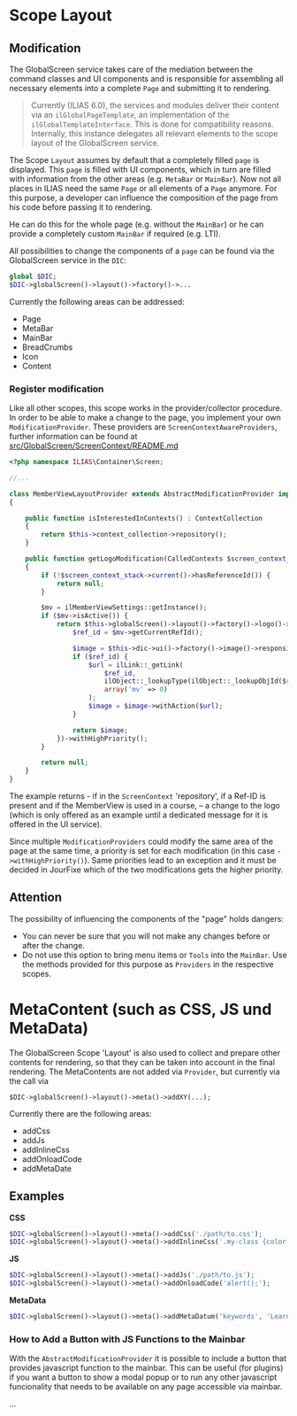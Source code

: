 Scope Layout
============

## Modification
The GlobalScreen service takes care of the mediation between the command classes and UI components and is responsible for assembling all necessary elements into a complete `Page` and submitting it to rendering.

> Currently (ILIAS 6.0), the services and modules deliver their content via an `ilGlobalPageTemplate`, an implementation of the `ilGlobalTemplateInterface`. This is done for compatibility reasons. Internally, this instance delegates all relevant elements to the scope layout of the GlobalScreen service.

The Scope `Layout` assumes by default that a completely filled `page` is displayed. This `page` is filled with UI components, which in turn are filled with information from the other areas (e.g. `MetaBar` or `MainBar`). Now not all places in ILIAS need the same `Page` or all elements of a `Page` anymore. For this purpose, a developer can influence the composition of the page from his code before passing it to rendering.

He can do this for the whole page (e.g. without the `MainBar`) or he can provide a completely custom `MainBar` if required (e.g. LTI).

All possibilities to change the components of a `page` can be found via the GlobalScreen service in the `DIC`:

```php
global $DIC;
$DIC->globalScreen()->layout()->factory()->...
```

Currently the following areas can be addressed:

- Page
- MetaBar
- MainBar
- BreadCrumbs
- Icon
- Content

### Register modification

Like all other scopes, this scope works in the provider/collector procedure. In order to be able to make a change to the page, you implement your own `ModificationProvider`. These providers are `ScreenContextAwareProviders`, further information can be found at [src/GlobalScreen/ScreenContext/README.md](../../ScreenContext/README.md)

```php
<?php namespace ILIAS\Container\Screen;

//...

class MemberViewLayoutProvider extends AbstractModificationProvider implements ModificationProvider
{

    public function isInterestedInContexts() : ContextCollection
    {
        return $this->context_collection->repository();
    }

    public function getLogoModification(CalledContexts $screen_context_stack) : ?LogoModification
    {
        if (!$screen_context_stack->current()->hasReferenceId()) {
            return null;
        }

        $mv = ilMemberViewSettings::getInstance();
        if ($mv->isActive()) {
            return $this->globalScreen()->layout()->factory()->logo()->withModification(function (Image $current) use ($mv) : Image {
                $ref_id = $mv->getCurrentRefId();

                $image = $this->dic->ui()->factory()->image()->responsive("https://www.colourbox.com/preview/5559052-icon-user-red.jpg", "mv");
                if ($ref_id) {
                    $url = ilLink::_getLink(
                        $ref_id,
                        ilObject::_lookupType(ilObject::_lookupObjId($ref_id)),
                        array('mv' => 0)
                    );
                    $image = $image->withAction($url);
                }

                return $image;
            })->withHighPriority();
        }

        return null;
    }
}

```

The example returns - if in the `ScreenContext` 'repository', if a Ref-ID is present and if the MemberView is used in a course, – a change to the logo (which is only offered as an example until a dedicated message for it is offered in the UI service).

Since multiple `ModificationProviders` could modify the same area of the page at the same time, a priority is set for each modification (in this case `->withHighPriority()`). Same priorities lead to an exception and it must be decided in JourFixe which of the two modifications gets the higher priority.

## Attention

The possibility of influencing the components of the "page" holds dangers:

- You can never be sure that you will not make any changes before or after the change.
- Do not use this option to bring menu items or `Tools` into the `MainBar`. Use the methods provided for this purpose as `Providers` in the respective scopes.

# MetaContent (such as CSS, JS und MetaData)
The GlobalScreen Scope 'Layout' is also used to collect and prepare other contents for rendering, so that they can be taken into account in the final rendering. The MetaContents are not added via `Provider`, but currently via the call via

```
$DIC->globalScreen()->layout()->meta()->addXY(...);
```

Currently there are the following areas:
- addCss
- addJs
- addInlineCss
- addOnloadCode
- addMetaDate

## Examples
**CSS**
```php
$DIC->globalScreen()->layout()->meta()->addCss('./path/to.css');
$DIC->globalScreen()->layout()->meta()->addInlineCss('.my-class {color: red; };');
```

**JS**
```php
$DIC->globalScreen()->layout()->meta()->addJs('./path/to.js');
$DIC->globalScreen()->layout()->meta()->addOnloadCode('alert();');
```

**MetaData**
```php
$DIC->globalScreen()->layout()->meta()->addMetaDatum('keywords', 'Learning,Management');
```

### How to Add a Button with JS Functions to the Mainbar
With the ```AbstractModificationProvider``` it is possible to include a button that provides javascript function to the mainbar. This can be useful (for plugins) if you want a button to show a modal popup or to run any other javascript funcionality that needs to be available on any page accessible via mainbar.

...
